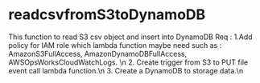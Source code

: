# readcsvfromS3toDynamoDB
This function to read S3 csv object and insert into DynamoDB
Req :
1.Add policy  for IAM role which lambda function maybe need such as : AmazonS3FullAccess, AmazonDynamoDBFullAccess, AWSOpsWorksCloudWatchLogs. \n
2. Create trigger from S3 to PUT file event call lambda function.\n
3. Create a DynamoDB to storage data.\n
